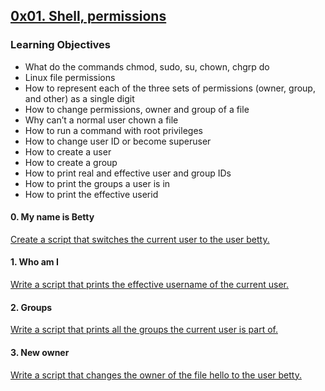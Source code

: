 ## [0x01. Shell, permissions](https://github.com/YasminKinawi/alx-system_engineering-devops/tree/master/0x01-shell_permissions)
### Learning Objectives
* What do the commands chmod, sudo, su, chown, chgrp do
* Linux file permissions
* How to represent each of the three sets of permissions (owner, group, and other) as a single digit
* How to change permissions, owner and group of a file
* Why can’t a normal user chown a file
* How to run a command with root privileges
* How to change user ID or become superuser
* How to create a user
* How to create a group
* How to print real and effective user and group IDs
* How to print the groups a user is in
* How to print the effective userid

#### 0. My name is Betty
[Create a script that switches the current user to the user betty.](https://github.com/YasminKinawi/alx-system_engineering-devops/blob/master/0x01-shell_permissions/0-iam_betty)

#### 1. Who am I
[Write a script that prints the effective username of the current user.](https://github.com/YasminKinawi/alx-system_engineering-devops/blob/master/0x01-shell_permissions/1-who_am_i)

#### 2. Groups
[Write a script that prints all the groups the current user is part of.](https://github.com/YasminKinawi/alx-system_engineering-devops/blob/master/0x01-shell_permissions/2-groups)

#### 3. New owner
[Write a script that changes the owner of the file hello to the user betty.](https://github.com/YasminKinawi/alx-system_engineering-devops/blob/master/0x01-shell_permissions/3-new_owner)
